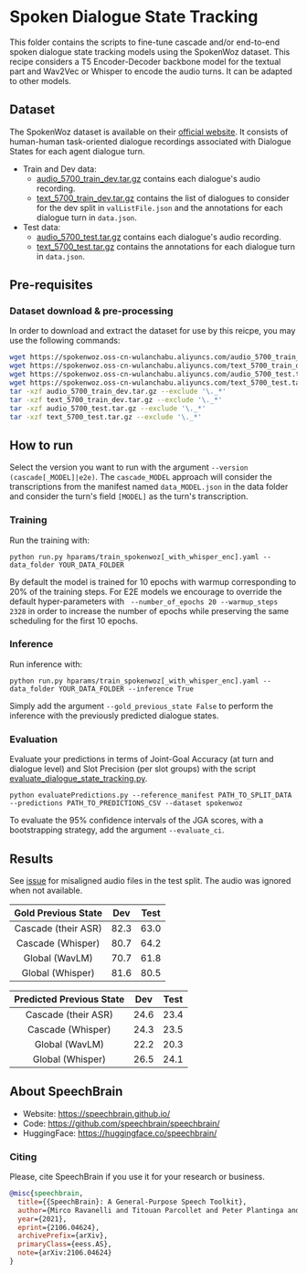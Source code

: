 # Spoken Dialogue State Tracking

This folder contains the scripts to fine-tune cascade and/or end-to-end spoken dialogue state tracking models using the SpokenWoz dataset. This recipe considers a T5 Encoder-Decoder backbone model for the textual part and Wav2Vec or Whisper to encode the audio turns. It can be adapted to other models.

## Dataset

The SpokenWoz dataset is available on their [official website](https://spokenwoz.github.io/SpokenWOZ-github.io/). It consists of human-human task-oriented dialogue recordings associated with Dialogue States for each agent dialogue turn.

- Train and Dev data:
    - [audio_5700_train_dev.tar.gz](https://spokenwoz.oss-cn-wulanchabu.aliyuncs.com/audio_5700_train_dev.tar.gz) contains each dialogue's audio recording.
    - [text_5700_train_dev.tar.gz](https://spokenwoz.oss-cn-wulanchabu.aliyuncs.com/text_5700_train_dev.tar.gz) contains the list of dialogues to consider for the dev split in `valListFile.json` and the annotations for each dialogue turn in `data.json`.
- Test data:
    - [audio_5700_test.tar.gz](https://spokenwoz.oss-cn-wulanchabu.aliyuncs.com/audio_5700_test.tar.gz) contains each dialogue's audio recording.
    - [text_5700_test.tar.gz](https://spokenwoz.oss-cn-wulanchabu.aliyuncs.com/text_5700_test.tar.gz) contains the annotations for each dialogue turn in `data.json`.

## Pre-requisites

### Dataset download & pre-processing

In order to download and extract the dataset for use by this reicpe, you may use the following commands:

```bash
wget https://spokenwoz.oss-cn-wulanchabu.aliyuncs.com/audio_5700_train_dev.tar.gz
wget https://spokenwoz.oss-cn-wulanchabu.aliyuncs.com/text_5700_train_dev.tar.gz
wget https://spokenwoz.oss-cn-wulanchabu.aliyuncs.com/audio_5700_test.tar.gz
wget https://spokenwoz.oss-cn-wulanchabu.aliyuncs.com/text_5700_test.tar.gz
tar -xzf audio_5700_train_dev.tar.gz --exclude '\._*'
tar -xzf text_5700_train_dev.tar.gz --exclude '\._*'
tar -xzf audio_5700_test.tar.gz --exclude '\._*'
tar -xzf text_5700_test.tar.gz --exclude '\._*'
```

## How to run

Select the version you want to run with the argument `--version (cascade[_MODEL]|e2e)`. The `cascade_MODEL` approach will consider the transcriptions from the manifest named `data_MODEL.json` in the data folder and consider the turn's field `[MODEL]` as the turn's transcription.

### Training

Run the training with:

```
python run.py hparams/train_spokenwoz[_with_whisper_enc].yaml --data_folder YOUR_DATA_FOLDER
```

By default the model is trained for 10 epochs with  warmup corresponding to 20% of the training steps. For E2E models we encourage to override the default hyper-parameters with ` --number_of_epochs 20 --warmup_steps 2328` in order to increase the number of epochs while preserving the same scheduling for the first 10 epochs.

### Inference

Run inference with:

```
python run.py hparams/train_spokenwoz[_with_whisper_enc].yaml --data_folder YOUR_DATA_FOLDER --inference True
```

Simply add the argument `--gold_previous_state False` to perform the inference with the previously predicted dialogue states.

### Evaluation

Evaluate your predictions in terms of Joint-Goal Accuracy (at turn and dialogue level) and Slot Precision (per slot groups) with the script [evaluate_dialogue_state_tracking.py](../../../speechbrain/utils/evaluate_dialogue_state_tracking.py).

```
python evaluatePredictions.py --reference_manifest PATH_TO_SPLIT_DATA --predictions PATH_TO_PREDICTIONS_CSV --dataset spokenwoz
```

To evaluate the 95% confidence intervals of the JGA scores, with a bootstrapping strategy, add the argument `--evaluate_ci`.

## Results

See [issue](https://github.com/AlibabaResearch/DAMO-ConvAI/issues/87) for misaligned audio files in the test split. The audio was ignored when not available.

|   Gold Previous State    |     Dev     |     Test     |
|:------------------------:|:-----------:|:------------:|
| Cascade (their ASR)      |     82.3    |     63.0     |
| Cascade (Whisper)        |     80.7    |     64.2     |
| Global (WavLM)           |     70.7    |     61.8     |
| Global (Whisper)         |     81.6    |     80.5     |

| Predicted Previous State |     Dev     |     Test     |
|:------------------------:|:-----------:|:------------:|
| Cascade (their ASR)      |     24.6    |     23.4     |
| Cascade (Whisper)        |     24.3    |     23.5     |
| Global (WavLM)           |     22.2    |     20.3     |
| Global (Whisper)         |     26.5    |     24.1     |


## **About SpeechBrain**
- Website: https://speechbrain.github.io/
- Code: https://github.com/speechbrain/speechbrain/
- HuggingFace: https://huggingface.co/speechbrain/

### **Citing**
Please, cite SpeechBrain if you use it for your research or business.

```bibtex
@misc{speechbrain,
  title={{SpeechBrain}: A General-Purpose Speech Toolkit},
  author={Mirco Ravanelli and Titouan Parcollet and Peter Plantinga and Aku Rouhe and Samuele Cornell and Loren Lugosch and Cem Subakan and Nauman Dawalatabad and Abdelwahab Heba and Jianyuan Zhong and Ju-Chieh Chou and Sung-Lin Yeh and Szu-Wei Fu and Chien-Feng Liao and Elena Rastorgueva and François Grondin and William Aris and Hwidong Na and Yan Gao and Renato De Mori and Yoshua Bengio},
  year={2021},
  eprint={2106.04624},
  archivePrefix={arXiv},
  primaryClass={eess.AS},
  note={arXiv:2106.04624}
}
```
